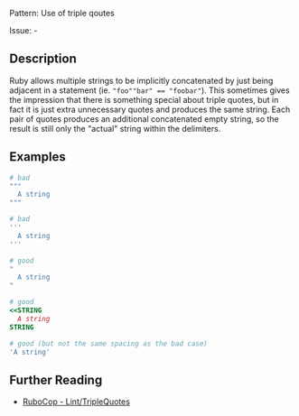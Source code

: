 Pattern: Use of triple qoutes

Issue: -

## Description

Ruby allows multiple strings to be implicitly concatenated by just being adjacent in a statement (ie. `"foo""bar" == "foobar"`). This sometimes gives the impression that there is something special about triple quotes, but in fact it is just extra unnecessary quotes and produces the same string. Each pair of quotes produces an additional concatenated empty string, so the result is still only the "actual" string within the delimiters.

## Examples

```ruby
# bad
"""
  A string
"""

# bad
'''
  A string
'''

# good
"
  A string
"

# good
<<STRING
  A string
STRING

# good (but not the same spacing as the bad case)
'A string'
```

## Further Reading

* [RuboCop - Lint/TripleQuotes](https://docs.rubocop.org/rubocop/cops_lint.html#linttriplequotes)
